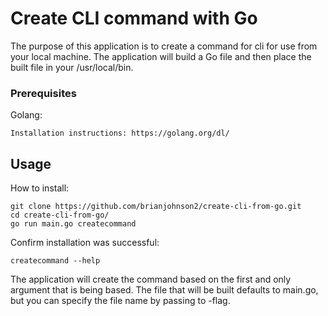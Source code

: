 # Create CLI command with Go

The purpose of this application is to create a command for cli for use from your local machine. The application will build 
a Go file and then place the built file in your /usr/local/bin.

### Prerequisites

Golang:
```
Installation instructions: https://golang.org/dl/
```

## Usage

How to install:

```
git clone https://github.com/brianjohnson2/create-cli-from-go.git
cd create-cli-from-go/
go run main.go createcommand
```

Confirm installation was successful:

```
createcommand --help
```

The application will create the command based on the first and only argument that is being based. The file that will be built defaults to main.go, 
but you can specify the file name by passing to -flag.